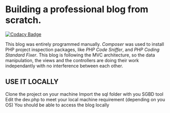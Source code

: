 # Building a professional blog from scratch.

[![Codacy Badge](https://api.codacy.com/project/badge/Grade/27ae1ec89f0b4ce188e6a7f3f002af89)](https://app.codacy.com/app/moezovic/pro_blog?utm_source=github.com&utm_medium=referral&utm_content=moezovic/pro_blog&utm_campaign=Badge_Grade_Dashboard)

This blog was entirely programmed manually.
*Composer* was used to install PHP project inspection packages, like *PHP Code Sniffer*, and *PHP Coding Standard Fixer*.
This blog is following the MVC architecture, so the data manipulation, the views and the controllers are doing their work independantly with no interference between each other.

## USE IT LOCALLY

Clone the project on your machine
Import the sql folder with you SGBD tool
Edit the dev.php to meet your local machine requirement (depending on you OS)
You should be able to access the blog locally
